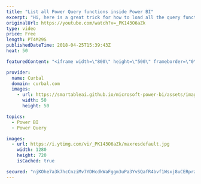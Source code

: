 ```yaml
---
title: "List all Power Query functions inside Power BI"
excerpt: "Hi, here is a great trick for how to load all the query function library from Power Query, inside Power BI.  Here is the tweet forom Reza: https://twitter.com/rad_reza/status/744640826869833728  Enjoy!   Looking for a download file? Go to our Download Center: https://curbal.com/donwload-center  SUBSCRIBE"
originalUrl: https://youtube.com/watch?v=_PK143O6aZk
type: video
price: Free
length: PT4M29S
publishedDateTime: 2018-04-25T15:39:43Z
heat: 50

featuredContent: "<iframe width=\"800\" height=\"500\" frameborder=\"0\" src=\"https://www.youtube.com/embed/_PK143O6aZk\" allow=\"accelerometer; autoplay; encrypted-media; gyroscope; picture-in-picture\" allowfullscreen></iframe>"

provider:
  name: Curbal
  domain: curbal.com
  images:
    - url: https://smartableai.github.io/microsoft-power-bi/assets/images/organizations/curbal.com-50x50.jpg
      width: 50
      height: 50

topics:
  - Power BI
  - Power Query

images:
  - url: https://i.ytimg.com/vi/_PK143O6aZk/maxresdefault.jpg
    width: 1280
    height: 720
    isCached: true

secured: "njKOhe7a3k7hcCnziMv7YDHcdkWaFggm3uPa3YvSQafR4bvf1Wsxj8uCERprzZaN1AyOoAMzXp9TfNhba1FUyQNPAcuv9/L+gO6xwLyL0bE73M4I1YXZf1tRAB1xZQvVBEnFppoLPqQpjpcWK8uJGYkQxqE/FCoRA1De39dGiNgVxxd+hIDCzKNrsBI+jAl+//PJhOmLA2EHKFcZB4xcnJodbQ5n4iJ+6WNyLm1rZT8a7+DF3fQE4qE16tH8Aa6z1T2L4qamDqaLvupxjHKfrfqsYQKBtKPeFp2Oefed6eYOhmVc5qHmLfoUHdvByqzc8zmmGgyi+mTuMpZWJKE1AboalgbEXkAQ7HgxlqCb0EugSAm3RM7iXbv75HDUOFC/McZbeC7xAxD0P/eYGQYpDVMkqf2ZmWPdzQyNNWMv2qE=;/TK4fEQEFbYU8ZYxvAuNww=="
---
```


